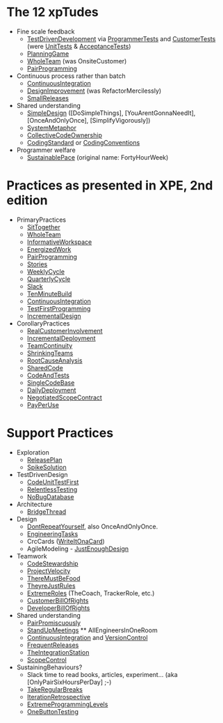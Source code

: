 # The 12 xpTudes

* Fine scale feedback
  *  [TestDrivenDevelopment](TestDrivenDevelopment.md) via [ProgrammerTests](ProgrammerTests.md) and [CustomerTests](CustomerTests.md) (were [UnitTests](UnitTests.md) & [AcceptanceTests](AcceptanceTests.md))
  *  [PlanningGame](PlanningGame.md)
  *  [WholeTeam](WholeTeam.md) (was OnsiteCustomer)
  *  [PairProgramming](PairProgramming,md)
* Continuous process rather than batch
  *  [ContinuousIntegration](ContinuousIntegration.md)
  *  [DesignImprovement](DesignImprovementmd) (was RefactorMercilessly)
  *  [SmallReleases](SmallReleases.md)
* Shared understanding
  * [SimpleDesign](SimpleDesign.md) ([DoSimpleThings], [YouArentGonnaNeedIt], [OnceAndOnlyOnce], [SimplifyVigorously])
  * [SystemMetaphor](SystemMetaphor.md)
  * [CollectiveCodeOwnership](CollectiveCodeOwnership.md)
  * [CodingStandard](CodingStandard.md) or [CodingConventions](CodingConventions.md)
* Programmer welfare
  * [SustainablePace](SustainablePace.md) (original name: FortyHourWeek)

# Practices as presented in XPE, 2nd edition

* PrimaryPractices
  * [SitTogether](SitTogether.md)
  * [WholeTeam](WholeTeam.md)
  * [InformativeWorkspace](InformativeWorkspace.md)
  * [EnergizedWork](EnergizedWork.md)
  * [PairProgramming](PairProgramming.md)
  * [Stories](UserStories.md)
  * [WeeklyCycle](WeeklyCycle.md)
  * [QuarterlyCycle](QuarterlyCycle.md)
  * [Slack](Slack.md)
  * [TenMinuteBuild](TenMinuteBuild.md)
  * [ContinuousIntegration](ContinuousIntegration.md)
  * [TestFirstProgramming](TestFirstProgramming.md)
  * [IncrementalDesign](IncrementalDesign.md)
* CorollaryPractices
  * [RealCustomerInvolvement](RealCustomerInvolvement.md)
  * [IncrementalDeployment](IncrementalDeployment.md)
  * [TeamContinuity](TeamContinuity.md)
  * [ShrinkingTeams](ShrinkingTeams.md)
  * [RootCauseAnalysis](RootCauseAnalysis.md)
  * [SharedCode](SharedCode.md)
  * [CodeAndTests](CodeAndTests.md)
  * [SingleCodeBase](SingleCodeBase.md)
  * [DailyDeployment](DailyDeployment.md)
  * [NegotiatedScopeContract](NegotiatedScopeContract.md)
  * [PayPerUse](PayPerUse.md)

# Support Practices

* Exploration
  * [ReleasePlan](ReleasePlan.md)
  * [SpikeSolution](SpikeSolution.md)
* TestDrivenDesign
  * [CodeUnitTestFirst](CodeUnitTestFirst.md)
  * [RelentlessTesting](RelentlessTesting.md)
  * [NoBugDatabase](NoBugDatabase.md)
* Architecture
  * [BridgeThread](BridgeThread.md)
* Design
  * [DontRepeatYourself](DontRepeatYourself.md), also OnceAndOnlyOnce.
  * [EngineeringTasks](EngineeringTasks.md)
  * CrcCards ([WriteItOnaCard](WriteItOnaCard.md))
  * AgileModeling - [JustEnoughDesign](JustEnoughDesign.md)
* Teamwork
  * [CodeStewardship](CodeStewardship.md)
  * [ProjectVelocity](ProjectVelocity.md)
  * [ThereMustBeFood](ThereMustBeFood.md)
  * [TheyreJustRules](TheyreJustRules.md)
  * [ExtremeRoles](ExtremeRoles.md) (TheCoach, TrackerRole, etc.)
  * [CustomerBillOfRights](CustomerBillOfRights.md)
  * [DeveloperBillOfRights](DeveloperBillOfRights.md)
* Shared understanding
  * [PairPromiscuously](PairPromiscuously.md)
  * [StandUpMeetings](StandUpMeetings.md)
** AllEngineersInOneRoom
  * [ContinuousIntegration](ContinuousIntegration.md) and [VersionControl](VersionControl.md)
  * [FrequentReleases](FrequentReleases.md)
  * [TheIntegrationStation](TheIntegrationStation.md)
  * [ScopeControl](ScopeControl.md)
* SustainingBehaviours?
  * Slack time to read books, articles, experiment... (aka [OnlyPairSixHoursPerDay] ;-)
  * [TakeRegularBreaks](TakeRegularBreaks.md)
  * [IterationRetrospective](IterationRetrospective.md)
  * [ExtremeProgrammingLevels](ExtremeProgrammingLevels.md)
  * [OneButtonTesting](OneButtonTesting.md)
